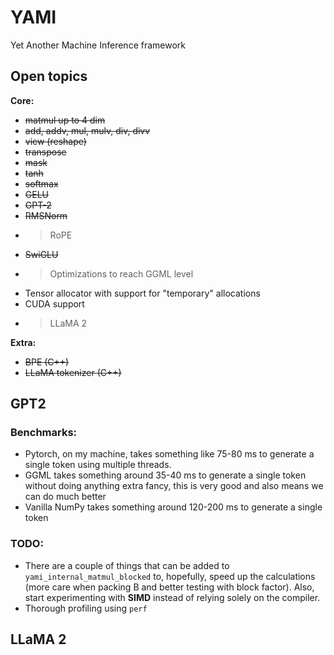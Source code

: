 # YAMI
Yet Another Machine Inference framework

## Open topics
**Core:**
- ~~matmul up to 4 dim~~
- ~~add, addv, mul, mulv, div, divv~~
- ~~view (reshape)~~
- ~~transpose~~
- ~~mask~~
- ~~tanh~~
- ~~softmax~~
- ~~GELU~~
- ~~GPT-2~~
- ~~RMSNorm~~
- >RoPE
- ~~SwiGLU~~
- >Optimizations to reach GGML level
- Tensor allocator with support for "temporary" allocations
- CUDA support
- >LLaMA 2



**Extra:**
- ~~BPE (C++)~~
- ~~LLaMA tokenizer (C++)~~

## GPT2
### Benchmarks:
- Pytorch, on my machine, takes something like 75-80 ms to generate a single token
using multiple threads.
- GGML takes something around 35-40 ms to generate a single token without doing anything extra fancy, this is very good
and also means we can do much better
- Vanilla NumPy takes something around 120-200 ms to generate a single token

### TODO:
- There are a couple of things that can be added to `yami_internal_matmul_blocked` to, hopefully,
speed up the calculations (more care when packing B and better testing with block factor).
Also, start experimenting with **SIMD** instead of relying solely on the compiler.
- Thorough profiling using `perf`

## LLaMA 2
